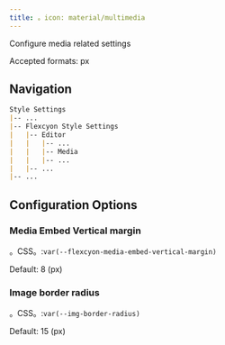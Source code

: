 ```yaml
---
title: 。icon: material/multimedia
---
```


Configure media related settings

Accepted formats: px

## Navigation

```md
Style Settings
|-- ...
|-- Flexcyon Style Settings
|   |-- Editor
|   |   |-- ...
|   |   |-- Media
|   |   |-- ...
|   |-- ...
|-- ...
```

## Configuration Options

### Media Embed Vertical margin

。CSS。:`var(--flexcyon-media-embed-vertical-margin)`

Default: 8 (px)

### Image border radius

。CSS。:`var(--img-border-radius)`

Default: 15 (px)

